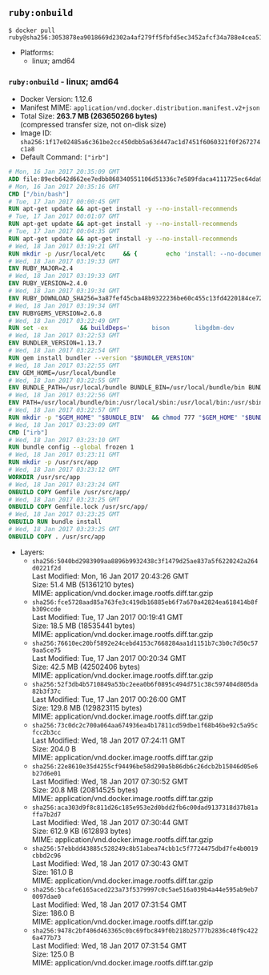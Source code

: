 ## `ruby:onbuild`

```console
$ docker pull ruby@sha256:3053878ea9018669d2302a4af279ff5fbfd5ec3452afcf34a788e4cea51f76a1
```

-	Platforms:
	-	linux; amd64

### `ruby:onbuild` - linux; amd64

-	Docker Version: 1.12.6
-	Manifest MIME: `application/vnd.docker.distribution.manifest.v2+json`
-	Total Size: **263.7 MB (263650266 bytes)**  
	(compressed transfer size, not on-disk size)
-	Image ID: `sha256:1f17e02485a6c361be2cc450dbb5a63d447ac1d7451f6060321f0f267274c1a8`
-	Default Command: `["irb"]`

```dockerfile
# Mon, 16 Jan 2017 20:35:09 GMT
ADD file:89ecb642d662ee7edbb868340551106d51336c7e589fdaca4111725ec64da957 in / 
# Mon, 16 Jan 2017 20:35:16 GMT
CMD ["/bin/bash"]
# Tue, 17 Jan 2017 00:00:45 GMT
RUN apt-get update && apt-get install -y --no-install-recommends 		ca-certificates 		curl 		wget 	&& rm -rf /var/lib/apt/lists/*
# Tue, 17 Jan 2017 00:01:07 GMT
RUN apt-get update && apt-get install -y --no-install-recommends 		bzr 		git 		mercurial 		openssh-client 		subversion 				procps 	&& rm -rf /var/lib/apt/lists/*
# Tue, 17 Jan 2017 00:04:35 GMT
RUN apt-get update && apt-get install -y --no-install-recommends 		autoconf 		automake 		bzip2 		file 		g++ 		gcc 		imagemagick 		libbz2-dev 		libc6-dev 		libcurl4-openssl-dev 		libdb-dev 		libevent-dev 		libffi-dev 		libgdbm-dev 		libgeoip-dev 		libglib2.0-dev 		libjpeg-dev 		libkrb5-dev 		liblzma-dev 		libmagickcore-dev 		libmagickwand-dev 		libmysqlclient-dev 		libncurses-dev 		libpng-dev 		libpq-dev 		libreadline-dev 		libsqlite3-dev 		libssl-dev 		libtool 		libwebp-dev 		libxml2-dev 		libxslt-dev 		libyaml-dev 		make 		patch 		xz-utils 		zlib1g-dev 	&& rm -rf /var/lib/apt/lists/*
# Wed, 18 Jan 2017 03:19:21 GMT
RUN mkdir -p /usr/local/etc 	&& { 		echo 'install: --no-document'; 		echo 'update: --no-document'; 	} >> /usr/local/etc/gemrc
# Wed, 18 Jan 2017 03:19:33 GMT
ENV RUBY_MAJOR=2.4
# Wed, 18 Jan 2017 03:19:33 GMT
ENV RUBY_VERSION=2.4.0
# Wed, 18 Jan 2017 03:19:34 GMT
ENV RUBY_DOWNLOAD_SHA256=3a87fef45cba48b9322236be60c455c13fd4220184ce7287600361319bb63690
# Wed, 18 Jan 2017 03:19:34 GMT
ENV RUBYGEMS_VERSION=2.6.8
# Wed, 18 Jan 2017 03:22:49 GMT
RUN set -ex 		&& buildDeps=' 		bison 		libgdbm-dev 		ruby 	' 	&& apt-get update 	&& apt-get install -y --no-install-recommends $buildDeps 	&& rm -rf /var/lib/apt/lists/* 		&& wget -O ruby.tar.xz "https://cache.ruby-lang.org/pub/ruby/${RUBY_MAJOR%-rc}/ruby-$RUBY_VERSION.tar.xz" 	&& echo "$RUBY_DOWNLOAD_SHA256 *ruby.tar.xz" | sha256sum -c - 		&& mkdir -p /usr/src/ruby 	&& tar -xJf ruby.tar.xz -C /usr/src/ruby --strip-components=1 	&& rm ruby.tar.xz 		&& cd /usr/src/ruby 		&& { 		echo '#define ENABLE_PATH_CHECK 0'; 		echo; 		cat file.c; 	} > file.c.new 	&& mv file.c.new file.c 		&& autoconf 	&& ./configure --disable-install-doc --enable-shared 	&& make -j"$(nproc)" 	&& make install 		&& apt-get purge -y --auto-remove $buildDeps 	&& cd / 	&& rm -r /usr/src/ruby 		&& gem update --system "$RUBYGEMS_VERSION"
# Wed, 18 Jan 2017 03:22:53 GMT
ENV BUNDLER_VERSION=1.13.7
# Wed, 18 Jan 2017 03:22:54 GMT
RUN gem install bundler --version "$BUNDLER_VERSION"
# Wed, 18 Jan 2017 03:22:55 GMT
ENV GEM_HOME=/usr/local/bundle
# Wed, 18 Jan 2017 03:22:55 GMT
ENV BUNDLE_PATH=/usr/local/bundle BUNDLE_BIN=/usr/local/bundle/bin BUNDLE_SILENCE_ROOT_WARNING=1 BUNDLE_APP_CONFIG=/usr/local/bundle
# Wed, 18 Jan 2017 03:22:56 GMT
ENV PATH=/usr/local/bundle/bin:/usr/local/sbin:/usr/local/bin:/usr/sbin:/usr/bin:/sbin:/bin
# Wed, 18 Jan 2017 03:22:57 GMT
RUN mkdir -p "$GEM_HOME" "$BUNDLE_BIN" 	&& chmod 777 "$GEM_HOME" "$BUNDLE_BIN"
# Wed, 18 Jan 2017 03:23:09 GMT
CMD ["irb"]
# Wed, 18 Jan 2017 03:23:10 GMT
RUN bundle config --global frozen 1
# Wed, 18 Jan 2017 03:23:11 GMT
RUN mkdir -p /usr/src/app
# Wed, 18 Jan 2017 03:23:12 GMT
WORKDIR /usr/src/app
# Wed, 18 Jan 2017 03:23:24 GMT
ONBUILD COPY Gemfile /usr/src/app/
# Wed, 18 Jan 2017 03:23:25 GMT
ONBUILD COPY Gemfile.lock /usr/src/app/
# Wed, 18 Jan 2017 03:23:25 GMT
ONBUILD RUN bundle install
# Wed, 18 Jan 2017 03:23:25 GMT
ONBUILD COPY . /usr/src/app
```

-	Layers:
	-	`sha256:5040bd2983909aa8896b9932438c3f1479d25ae837a5f6220242a264d0221f2d`  
		Last Modified: Mon, 16 Jan 2017 20:43:26 GMT  
		Size: 51.4 MB (51361210 bytes)  
		MIME: application/vnd.docker.image.rootfs.diff.tar.gzip
	-	`sha256:fce5728aad85a763fe3c419db16885eb6f7a670a42824ea618414b8fb309ccde`  
		Last Modified: Tue, 17 Jan 2017 00:19:41 GMT  
		Size: 18.5 MB (18535441 bytes)  
		MIME: application/vnd.docker.image.rootfs.diff.tar.gzip
	-	`sha256:76610ec20bf5892e24cebd4153c7668284aa1d1151b7c3b0c7d50c579aa5ce75`  
		Last Modified: Tue, 17 Jan 2017 00:20:34 GMT  
		Size: 42.5 MB (42502406 bytes)  
		MIME: application/vnd.docker.image.rootfs.diff.tar.gzip
	-	`sha256:52f3db4b5710849a53bc2eea0b6f0895c494d751c38c597404d805da82b3f37c`  
		Last Modified: Tue, 17 Jan 2017 00:26:00 GMT  
		Size: 129.8 MB (129823115 bytes)  
		MIME: application/vnd.docker.image.rootfs.diff.tar.gzip
	-	`sha256:73c0dc2c700a064aa674936ea4b17811cd59dbe1f68b46be92c5a95cfcc2b3cc`  
		Last Modified: Wed, 18 Jan 2017 07:24:11 GMT  
		Size: 204.0 B  
		MIME: application/vnd.docker.image.rootfs.diff.tar.gzip
	-	`sha256:22e8610e35d4255cf94496be58d290a5b86db6c26dcb2b15046d05e6b27d6e01`  
		Last Modified: Wed, 18 Jan 2017 07:30:52 GMT  
		Size: 20.8 MB (20814525 bytes)  
		MIME: application/vnd.docker.image.rootfs.diff.tar.gzip
	-	`sha256:aca303d9f8c811d26c185e953e2d0bdd2fb6c00dad9137318d37b81affa7b2d7`  
		Last Modified: Wed, 18 Jan 2017 07:30:44 GMT  
		Size: 612.9 KB (612893 bytes)  
		MIME: application/vnd.docker.image.rootfs.diff.tar.gzip
	-	`sha256:57ebbdd43885c528249c8b51abea74cbb1c5f7724475dbd7fe4b0019cbbd2c96`  
		Last Modified: Wed, 18 Jan 2017 07:30:43 GMT  
		Size: 161.0 B  
		MIME: application/vnd.docker.image.rootfs.diff.tar.gzip
	-	`sha256:5bcafe6165aced223a73f5379997c0c5ae516a039b4a44e595ab9eb70097dae0`  
		Last Modified: Wed, 18 Jan 2017 07:31:54 GMT  
		Size: 186.0 B  
		MIME: application/vnd.docker.image.rootfs.diff.tar.gzip
	-	`sha256:9478c2bf406d463365c0bc69fbc849f0b218b25777b2836c40f9c4226a477b73`  
		Last Modified: Wed, 18 Jan 2017 07:31:54 GMT  
		Size: 125.0 B  
		MIME: application/vnd.docker.image.rootfs.diff.tar.gzip
